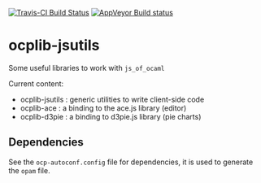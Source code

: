 [![Travis-CI Build Status](https://travis-ci.org/OCamlPro/ocplib-jsutils.svg?branch=master)](https://travis-ci.org/OCamlPro/ocplib-jsutils)
[![AppVeyor Build status](https://ci.appveyor.com/api/projects/status/9b6liqyly6fcp3s0/branch/master?svg=true)](https://ci.appveyor.com/project/OCamlPro-Bozman/ocplib-jsutils)

ocplib-jsutils
==============

Some useful libraries to work with `js_of_ocaml`

Current content:
* ocplib-jsutils : generic utilities to write client-side code
* ocplib-ace : a binding to the ace.js library (editor)
* ocplib-d3pie : a binding to d3pie.js library (pie charts)

Dependencies
------------

See the `ocp-autoconf.config` file for dependencies, it is used to
generate the `opam` file.
